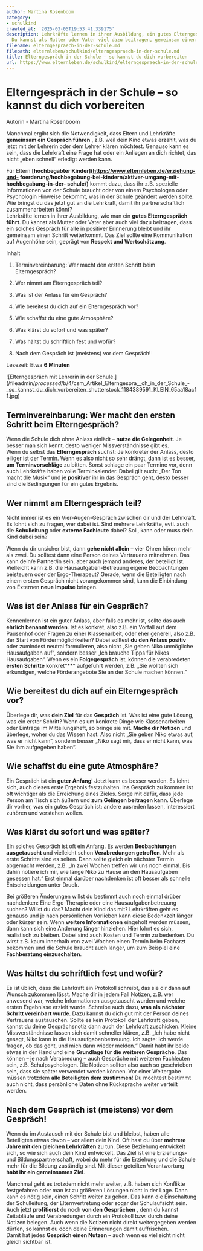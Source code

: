 ```yaml
---
author: Martina Rosenboom
category:
- schulkind
crawled_at: '2025-03-05T19:53:41.339175'
description: Lehrkräfte lernen in ihrer Ausbildung, ein gutes Elterngespräch zu führen.
  Du kannst als Mutter oder Vater viel dazu beitragen, gemeinsam einen Schritt weiterzukommen.
filename: elterngespraech-in-der-schule.md
filepath: elternleben/schulkind/elterngespraech-in-der-schule.md
title: Elterngespräch in der Schule – so kannst du dich vorbereiten
url: https://www.elternleben.de/schulkind/elterngespraech-in-der-schule/
---
```


#  Elterngespräch in der Schule – so kannst du dich vorbereiten

Autorin - Martina Rosenboom

Manchmal ergibt sich die Notwendigkeit, dass Eltern und Lehrkräfte **gemeinsam
ein Gespräch führen** , z.B. weil dein Kind etwas erzählt, was du jetzt mit
der Lehrerin oder dem Lehrer klären möchtest. Genauso kann es sein, dass die
Lehrkraft eine Frage hat oder ein Anliegen an dich richtet, das nicht „eben
schnell“ erledigt werden kann.  
  
Für Eltern **[hochbegabter Kinder](https://www.elternleben.de/erziehung-und-
foerderung/hochbegabung-bei-kindern/aktiver-umgang-mit-hochbegabung-in-der-
schule/)** kommt dazu, dass ihr z.B. spezielle Informationen von der Schule
braucht oder von einem Psychologen oder Psychologin Hinweise bekommt, was in
der Schule geändert werden sollte. Wie bringst du das jetzt gut an die
Lehrkraft, damit ihr partnerschaftlich zusammenarbeiten könnt?  
Lehrkräfte lernen in ihrer Ausbildung, wie man ein **gutes Elterngespräch
führt**. Du kannst als Mutter oder Vater aber auch viel dazu beitragen, dass
ein solches Gespräch für alle in positiver Erinnerung bleibt und ihr gemeinsam
einen Schritt weiterkommt. Das Ziel sollte eine Kommunikation auf Augenhöhe
sein, geprägt von **Respekt und Wertschätzung**.

Inhalt

1. Terminvereinbarung: Wer macht den ersten Schritt beim Elterngespräch?

2. Wer nimmt am Elterngespräch teil?

3. Was ist der Anlass für ein Gespräch?

4. Wie bereitest du dich auf ein Elterngespräch vor?

5. Wie schaffst du eine gute Atmosphäre?

6. Was klärst du sofort und was später?

7. Was hältst du schriftlich fest und wofür?

8. Nach dem Gespräch ist (meistens) vor dem Gespräch!

Lesezeit: Etwa **6 Minuten**

![Elterngespräch mit Lehrerin in der
Schule.](/fileadmin/_processed_/b/4/csm_Artikel_Elterngespra__ch_in_der_Schule_-
_so_kannst_du_dich_vorbereiten_shutterstock_1184389591_KLEIN_65aa18acf1.jpg)

##  Terminvereinbarung: Wer macht den ersten Schritt beim Elterngespräch?

Wenn die Schule dich ohne Anlass einlädt – **nutze die Gelegenheit**. Je
besser man sich kennt, desto weniger Missverständnisse gibt es.  
Wenn du selbst das **Elterngespräch** suchst: Je konkreter der Anlass, desto
eiliger ist der Termin. Wenn es also nicht so sehr drängt, dann ist es besser,
**um Terminvorschläge** zu bitten. Sonst schlage ein paar Termine vor, denn
auch Lehrkräfte haben volle Terminkalender. Dabei gilt auch: „Der Ton macht
die Musik“ und je **positiver** ihr in das Gespräch geht, desto besser sind
die Bedingungen für ein gutes Ergebnis.

##  Wer nimmt am Elterngespräch teil?

Nicht immer ist es ein Vier-Augen-Gespräch zwischen dir und der Lehrkraft. Es
lohnt sich zu fragen, wer dabei ist. Sind mehrere Lehrkräfte, evtl. auch die
**Schulleitung** oder **externe Fachleute** dabei? Soll, kann oder muss dein
Kind dabei sein?  
  
Wenn du dir unsicher bist, dann **gehe nicht allein** – vier Ohren hören mehr
als zwei. Du solltest dann eine Person deines Vertrauens mitnehmen. Das kann
dein/e Partner/in sein, aber auch jemand anderes, der beteiligt ist.
Vielleicht kann z.B. die Hausaufgaben-Betreuung eigene Beobachtungen
beisteuern oder der Ergo-Therapeut? Gerade, wenn die Beteiligten nach einem
ersten Gespräch nicht vorangekommen sind, kann die Einbindung von Externen
**neue Impulse** bringen.

##  Was ist der Anlass für ein Gespräch?

Kennenlernen ist ein guter Anlass, aber falls es mehr ist, sollte das auch
**ehrlich benannt werden**. Ist es konkret, also z.B. ein Vorfall auf dem
Pausenhof oder Fragen zu einer Klassenarbeit, oder eher generell, also z.B.
der Start von Fördermöglichkeiten? Dabei solltest **du den Anlass positiv**
oder zumindest neutral formulieren, also nicht „Sie geben Niko unmögliche
Hausaufgaben auf“, sondern besser „Ich brauche Tipps für Nikos Hausaufgaben“.
Wenn es ein **Folgegespräch** ist, können die verabredeten **ersten Schritte**
konkret**** aufgeführt werden, z.B. „Sie wollten sich erkundigen, welche
Förderangebote Sie an der Schule machen können.“

##  Wie bereitest du dich auf ein Elterngespräch vor?

Überlege dir, was **dein Ziel** für das **Gespräch** ist. Was ist eine gute
Lösung, was ein erster Schritt? Wenn es um konkrete Dinge wie Klassenarbeiten
oder Einträge im Mitteilungsheft, so bringe sie mit. **Mache dir Notizen** und
überlege, woher du das Wissen hast. Also nicht „Sie geben Niko etwas auf, was
er nicht kann“, sondern besser „Niko sagt mir, dass er nicht kann, was Sie ihm
aufgegeben haben“.  
  

##  Wie schaffst du eine gute Atmosphäre?

Ein Gespräch ist ein **guter Anfang**! Jetzt kann es besser werden. Es lohnt
sich, auch dieses erste Ergebnis festzuhalten. Ins Gespräch zu kommen ist oft
wichtiger als die Erreichung eines Zieles. Sorge mit dafür, dass jede Person
am Tisch sich äußern und **zum Gelingen beitragen kann**. Überlege dir vorher,
was ein gutes Gespräch ist: andere ausreden lassen, interessiert zuhören und
verstehen wollen.

##  Was klärst du sofort und was später?

Ein solches Gespräch ist oft ein Anfang. Es werden **Beobachtungen
ausgetauscht** und vielleicht schon **Verabredungen getroffen**. Mehr als
erste Schritte sind es selten. Dann sollte gleich ein nächster Termin
abgemacht werden, z.B. „In zwei Wochen treffen wir uns noch einmal. Bis dahin
notiere ich mir, wie lange Niko zu Hause an den Hausaufgaben gesessen hat.“
Erst einmal darüber nachdenken ist oft besser als schnelle Entscheidungen
unter Druck.  
  
Bei größeren Änderungen willst du bestimmt auch noch einmal drüber nachdenken:
Eine Ergo-Therapie oder eine Hausaufgabenbetreuung suchen? Willst du das?
Macht dein Kind das mit? Lehrkräften geht es genauso und je nach persönlichen
Vorlieben kann diese Bedenkzeit länger oder kürzer sein. Wenn **weitere
Informationen** eingeholt werden müssen, dann kann sich eine Änderung länger
hinziehen. Hier lohnt es sich, realistisch zu bleiben. Dabei sind auch Kosten
und Termin zu bedenken. Du wirst z.B. kaum innerhalb von zwei Wochen einen
Termin beim Facharzt bekommen und die Schule braucht auch länger, um zum
Beispiel eine **Fachberatung einzuschalten**.

##  Was hältst du schriftlich fest und wofür?

Es ist üblich, dass die Lehrkraft ein Protokoll schreibt, das sie dir dann auf
Wunsch zukommen lässt. Mache dir in jedem Fall Notizen, z.B. wer anwesend war,
welche Informationen ausgetauscht wurden und welche ersten Ergebnisse erzielt
wurde. Schreibe auch dazu, **was** **als nächster Schritt vereinbart wurde**.
Dazu kannst du dich gut mit der Person deines Vertrauens austauschen. Sollte
es kein Protokoll der Lehrkraft geben, kannst du deine Gesprächsnotiz dann
auch der Lehrkraft zuschicken. Kleine Missverständnisse lassen sich damit
schneller klären, z.B. „Ich habe nicht gesagt, Niko kann in die
Hausaufgabenbetreuung. Ich sagte: Ich werde fragen, ob das geht, und mich dann
wieder melden.“ Damit habt ihr beide etwas in der Hand und eine **Grundlage
für die weiteren Gespräche**. Das können – je nach Verabredung – auch
Gespräche mit weiteren Fachleuten sein, z.B. Schulpsychologen. Die Notizen
sollten also auch so geschrieben sein, dass sie später verwendet werden
können. Vor einer Weitergabe müssen trotzdem **alle Beteiligten dem
zustimmen**! Du möchtest bestimmt auch nicht, dass persönliche Daten ohne
Rücksprache weiter verteilt werden.

##  Nach dem Gespräch ist (meistens) vor dem Gespräch!

Wenn du im Austausch mit der Schule bist und bleibst, haben alle Beteiligten
etwas davon – vor allem dein Kind. Oft hast du über **mehrere Jahre mit den
gleichen Lehrkräften** zu tun. Diese Beziehung entwickelt sich, so wie sich
auch dein Kind entwickelt. Das Ziel ist eine Erziehungs- und
Bildungspartnerschaft, wobei du mehr für die Erziehung und die Schule mehr für
die Bildung zuständig sind. Mit dieser geteilten Verantwortung **habt ihr ein
gemeinsames Ziel**.  
  
Manchmal geht es trotzdem nicht mehr weiter, z.B. haben sich Konflikte
festgefahren oder man ist zu größeren Lösungen nicht in der Lage. Dann kann es
nötig sein, einen Schritt weiter zu gehen. Das kann die Einschaltung der
Schulleitung, der Elternvertretung oder sogar der Schulaufsicht sein. Auch
jetzt **profitierst** du noch **von den Gesprächen** , denn du kannst
Zeitabläufe und Verabredungen durch ein Protokoll bzw. durch deine Notizen
belegen. Auch wenn die Notizen nicht direkt weitergegeben werden dürfen, so
kannst du doch deine Erinnerungen damit auffrischen.  
Damit hat jedes **Gespräch einen Nutzen** – auch wenn es vielleicht nicht
gleich sichtbar ist.

